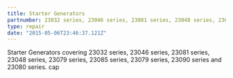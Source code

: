```yaml
---
title: Starter Generators
partnumber: 23032 series, 23046 series, 23081 series, 23048 series, 23079 series, 23085 series, 23079 series, 23090 series and 23080 series
type: repair
date: "2015-05-06T23:46:37.121Z"
---
```


Starter Generators covering 23032 series, 23046 series, 23081 series, 23048 series, 23079 series, 23085 series, 23079 series, 23090 series and 23080 series.
cap
